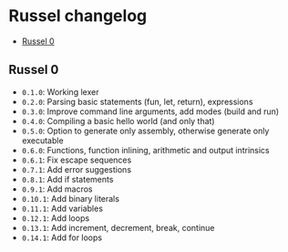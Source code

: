 # Russel changelog
* [Russel 0](#russel-0)

## Russel 0
- `0.1.0`:  Working lexer
- `0.2.0`:  Parsing basic statements (fun, let, return), expressions
- `0.3.0`:  Improve command line arguments, add modes (build and run)
- `0.4.0`:  Compiling a basic hello world (and only that)
- `0.5.0`:  Option to generate only assembly, otherwise generate only executable
- `0.6.0`:  Functions, function inlining, arithmetic and output intrinsics
- `0.6.1`:  Fix escape sequences
- `0.7.1`:  Add error suggestions
- `0.8.1`:  Add if statements
- `0.9.1`:  Add macros
- `0.10.1`: Add binary literals
- `0.11.1`: Add variables
- `0.12.1`: Add loops
- `0.13.1`: Add increment, decrement, break, continue
- `0.14.1`: Add for loops
